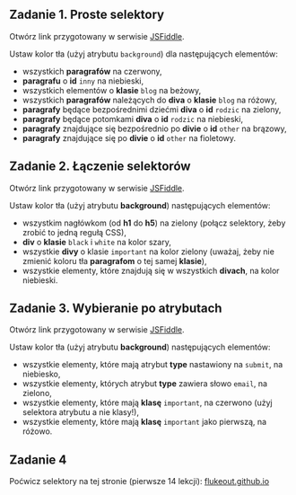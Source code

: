 
## Zadanie 1. Proste selektory  
Otwórz link przygotowany w serwisie  [JSFiddle](http://jsfiddle.net/CodersLab/qtba6fkg).

Ustaw kolor tła (użyj atrybutu ```background```) dla następujących elementów:

* wszystkich **paragrafów** na czerwony,
* **paragrafu** o **id** ```inny``` na niebieski,
* wszystkich elementów o **klasie** ```blog``` na beżowy,
* wszystkich **paragrafów** należących do **diva** o **klasie** ```blog``` na różowy,
* **paragrafy** będące bezpośrednimi dziećmi **diva** o **id** ```rodzic``` na zielony,
* **paragrafy** będące potomkami **diva** o **id** ```rodzic``` na niebieski,
* **paragrafy** znajdujące się bezpośrednio po **divie** o **id** ```other``` na brązowy,
* **paragrafy** znajdujące się po **divie** o **id** ```other``` na fioletowy.

## Zadanie 2. Łączenie selektorów
Otwórz link przygotowany w serwisie  [JSFiddle](http://jsfiddle.net/CodersLab/7pr6qk93/).

Ustaw kolor tła (użyj atrybutu **background**) następujących elementów:

* wszystkim nagłówkom (od **h1** do **h5**) na zielony (połącz selektory, żeby zrobić to jedną regułą CSS),
* **div** o **klasie** ```black``` i ```white``` na kolor szary,
* wszystkie **divy** o klasie ```important``` na kolor zielony (uważaj, żeby nie zmienić koloru tła **paragrafom** o tej samej **klasie**),
* wszystkie elementy, które znajdują się w wszystkich **divach**, na kolor niebieski.

## Zadanie 3. Wybieranie po atrybutach
Otwórz link przygotowany w serwisie  [JSFiddle](http://JSFiddle.net/CodersLab/41Lk25nh/).

Ustaw kolor tła (użyj atrybutu **background**) następujących elementów:

* wszystkie elementy, które mają atrybut **type** nastawiony na ```submit```, na niebiesko,
* wszystkie elementy, których atrybut **type** zawiera słowo ```email```, na zielono,
* wszystkie elementy, które mają **klasę**  ```important```, na czerwono (użyj selektora atrybutu a nie klasy!),
* wszystkie elementy, które mają **klasę**  ```important``` jako pierwszą, na różowo.

## Zadanie 4  
Poćwicz selektory na tej stronie (pierwsze 14 lekcji):
[flukeout.github.io](http://flukeout.github.io/ )
